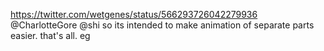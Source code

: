 https://twitter.com/wetgenes/status/566293726042279936 @CharlotteGore @shi so its intended to make animation of separate parts easier. that's all. eg 